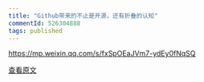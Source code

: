```yaml
---
title: "Github带来的不止是开源，还有折叠的认知"
commentId: 526304888
tags: published
---
```


https://mp.weixin.qq.com/s/fxSpOEaJVm7-ydEy0fNqSQ
    
[查看原文](https://github.com/lotosbin/lotosbin.github.io/issues/112)
    